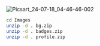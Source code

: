 ![Picsart_24-07-18_04-46-46-002](https://github.com/user-attachments/assets/a07b551a-8694-4e79-9d18-93b773b756a4)

```bash
cd Images
unzip -d . bg.zip
unzip -d . badges.zip
unzip -d . profile.zip
```
